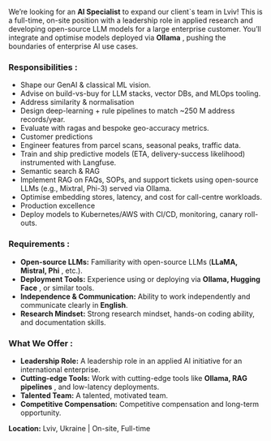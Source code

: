 We’re looking for an **AI Specialist** to expand our client`s team in Lviv!
This is a full-time, on-site position with a leadership role in applied
research and developing open-source LLM models for a large enterprise
customer. You’ll integrate and optimise models deployed via **Ollama** ,
pushing the boundaries of enterprise AI use cases.

### **Responsibilities** :

  * Shape our GenAI & classical ML vision.
  * Advise on build-vs-buy for LLM stacks, vector DBs, and MLOps tooling.
  * Address similarity & normalisation
  * Design deep-learning + rule pipelines to match ~250 M address records/year.
  * Evaluate with ragas and bespoke geo-accuracy metrics.
  * Customer predictions 
  * Engineer features from parcel scans, seasonal peaks, traffic data.
  * Train and ship predictive models (ETA, delivery-success likelihood) instrumented with Langfuse.
  * Semantic search & RAG 
  * Implement RAG on FAQs, SOPs, and support tickets using open-source LLMs (e.g., Mixtral, Phi-3) served via Ollama.
  * Optimise embedding stores, latency, and cost for call-centre workloads.
  * Production excellence
  * Deploy models to Kubernetes/AWS with CI/CD, monitoring, canary roll-outs.

### **Requirements** :

  * **Open-source LLMs:** Familiarity with open-source LLMs (**LLaMA, Mistral, Phi** , etc.).
  * **Deployment Tools:** Experience using or deploying via **Ollama, Hugging Face** , or similar tools.
  * **Independence & Communication:** Ability to work independently and communicate clearly in **English**.
  * **Research Mindset:** Strong research mindset, hands-on coding ability, and documentation skills.

### **What We Offer** :

  * **Leadership Role:** A leadership role in an applied AI initiative for an international enterprise.
  * **Cutting-edge Tools:** Work with cutting-edge tools like **Ollama, RAG pipelines** , and low-latency deployments.
  * **Talented Team:** A talented, motivated team.
  * **Competitive Compensation:** Competitive compensation and long-term opportunity.

**Location:** Lviv, Ukraine | On-site, Full-time